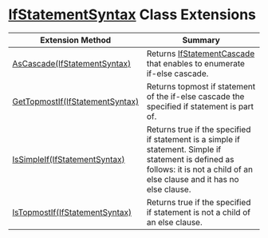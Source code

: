 # [IfStatementSyntax](https://docs.microsoft.com/en-us/dotnet/api/microsoft.codeanalysis.csharp.syntax.ifstatementsyntax) Class Extensions

| Extension Method | Summary |
| ---------------- | ------- |
| [AsCascade(IfStatementSyntax)](../../../../../Roslynator/CSharp/SyntaxExtensions/AsCascade/README.md) | Returns [IfStatementCascade](../../../../../Roslynator/CSharp/IfStatementCascade/README.md) that enables to enumerate if\-else cascade\. |
| [GetTopmostIf(IfStatementSyntax)](../../../../../Roslynator/CSharp/SyntaxExtensions/GetTopmostIf/README.md#Roslynator_CSharp_SyntaxExtensions_GetTopmostIf_Microsoft_CodeAnalysis_CSharp_Syntax_IfStatementSyntax_) | Returns topmost if statement of the if\-else cascade the specified if statement is part of\. |
| [IsSimpleIf(IfStatementSyntax)](../../../../../Roslynator/CSharp/SyntaxExtensions/IsSimpleIf/README.md) | Returns true if the specified if statement is a simple if statement\. Simple if statement is defined as follows: it is not a child of an else clause and it has no else clause\. |
| [IsTopmostIf(IfStatementSyntax)](../../../../../Roslynator/CSharp/SyntaxExtensions/IsTopmostIf/README.md) | Returns true if the specified if statement is not a child of an else clause\. |

